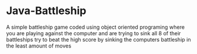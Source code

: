 # Java-Battleship
A simple battleship game coded using object oriented programing where you are playing against the computer and are trying to sink all 8 of their battleships
try to beat the high score by sinking the computers battleship in the least amount of moves
